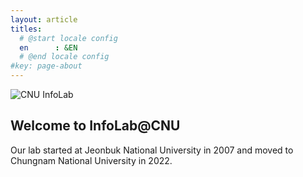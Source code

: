 ```yaml
---
layout: article
titles:
  # @start locale config
  en      : &EN      
  # @end locale config
#key: page-about
---
```


![CNU InfoLab](https://jongikkim.github.io/images/L1002940.jpg)

## Welcome to InfoLab@CNU
Our lab started at Jeonbuk National University in 2007 and moved to Chungnam National University in 2022.

